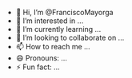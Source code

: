- 👋 Hi, I’m @FranciscoMayorga
- 👀 I’m interested in ...
- 🌱 I’m currently learning ...
- 💞️ I’m looking to collaborate on ...
- 📫 How to reach me ...
- 😄 Pronouns: ...
- ⚡ Fun fact: ...

<!---
FranciscoMayorga/FranciscoMayorga is a ✨ special ✨ repository because its `README.md` (this file) appears on your GitHub profile.
You can click the Preview link to take a look at your changes.
--->
